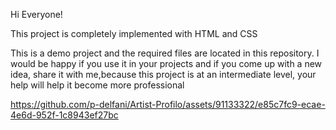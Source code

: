 Hi Everyone! 

This project is completely implemented with HTML and CSS

This is a demo project and the required files are located in this repository. I would be happy if you use it in your projects and if you come up with a new idea, share it with me,because this project is at an intermediate level, your help will help it become more professional

https://github.com/p-delfani/Artist-Profilo/assets/91133322/e85c7fc9-ecae-4e6d-952f-1c8943ef27bc

